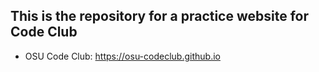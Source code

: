 
## This is the repository for a practice website for Code Club

- OSU Code Club: https://osu-codeclub.github.io